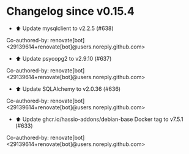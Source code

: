 # Changelog since v0.15.4
- ⬆️ Update mysqlclient to v2.2.5 (#638)

Co-authored-by: renovate[bot] <29139614+renovate[bot]@users.noreply.github.com> 
- ⬆️ Update psycopg2 to v2.9.10 (#637)

Co-authored-by: renovate[bot] <29139614+renovate[bot]@users.noreply.github.com> 
- ⬆️ Update SQLAlchemy to v2.0.36 (#636)

Co-authored-by: renovate[bot] <29139614+renovate[bot]@users.noreply.github.com> 
- ⬆️ Update ghcr.io/hassio-addons/debian-base Docker tag to v7.5.1 (#633)

Co-authored-by: renovate[bot] <29139614+renovate[bot]@users.noreply.github.com> 
